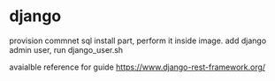 # django
provision commnet sql install part, perform it inside image.
add django admin user, run django_user.sh

avaialble reference for guide
https://www.django-rest-framework.org/
